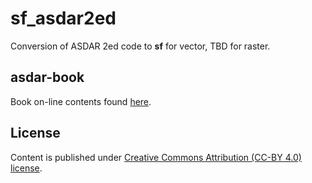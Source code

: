 # sf_asdar2ed

Conversion of ASDAR 2ed code to **sf** for vector, TBD for raster.

## asdar-book

Book on-line contents found [here](https://asdar-book.org/).

## License

Content is published under [Creative Commons Attribution (CC-BY 4.0) license](http://creativecommons.org/licenses/by/4.0/).

